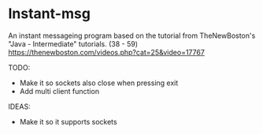 # Instant-msg

An instant messageing program based on the tutorial from TheNewBoston's "Java - Intermediate" tutorials. (38 - 59)
https://thenewboston.com/videos.php?cat=25&video=17767

TODO: 
- Make it so sockets also close when pressing exit
- Add multi client function

IDEAS:
- Make it so it supports sockets
